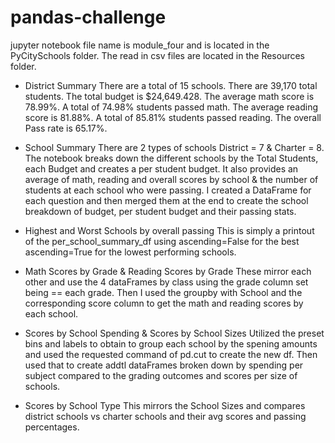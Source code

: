 # pandas-challenge
jupyter notebook file name is module_four and is located in the PyCitySchools folder.
The read in csv files are located in the Resources folder.

* District Summary
There are a total of 15 schools.
There are 39,170 total students.
The total budget is $24,649.428.
The average math score is 78.99%.
A total of 74.98% students passed math.
The average reading score is 81.88%.
A total of 85.81% students passed reading.
The overall Pass rate is 65.17%.

* School Summary
There are 2 types of schools District = 7 & Charter = 8.
The notebook breaks down the different schools by the Total Students, each Budget
and creates a per student budget. It also provides an average of math, reading and overall
scores by school & the number of students at each school who were passing.
I created a DataFrame for each question and then merged them at the end to create the school
breakdown of budget, per student budget and their passing stats.

* Highest and Worst Schools by overall passing
This is simply a printout of the per_school_summary_df using ascending=False for the best
ascending=True for the lowest performing schools.

* Math Scores by Grade & Reading Scores by Grade
These mirror each other and use the 4 dataFrames by class using the grade column set being == each grade.
Then I used the groupby with School and the corresponding score column to get the math and reading scores
by each school.

* Scores by School Spending & Scores by School Sizes
Utilized the preset bins and labels to obtain to group each school by the spening amounts
and used the requested command of pd.cut to create the new df. Then used that to create addtl
dataFrames broken down by spending per subject compared to the grading outcomes and scores per size of schools.

* Scores by School Type
This mirrors the School Sizes and compares district schools vs charter schools and their avg scores and passing
percentages.

